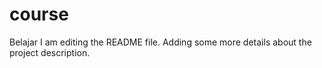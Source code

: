 # course
Belajar
I am editing the README file. Adding some more details about the project description.
